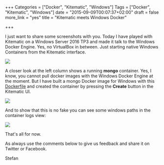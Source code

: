 +++
Categories = ["Docker", "Kitematic", "Windows"]
Tags = ["Docker", "Kitematic", "Windows"]
date = "2015-09-09T00:07:37+02:00"
draft = false
more_link = "yes"
title = "Kitematic meets Windows Docker"

+++

I just want to share some screenshots with you. Today I have played with Kitematic on a Windows Server 2016 TP3 and made it talk to the Windows Docker Engine. Yes, no VirtualBox in between. Just starting native Windows Containers from the Kitematic interface.

<!--more-->

![](/images/kitematic-meets-windows-docker/kitematic-win2016tp3.png-shadow.png)

A closer look at the left column shows a running **mongo** container. Yes, I know, you cannot pull docker images with the Windows Docker Engine at the moment. But I have built a mongo Docker image for Windows with this [Dockerfile](https://github.com/StefanScherer/dockerfiles-windows/blob/master/mongo/3.0/Dockerfile) and created the container by pressing the **Create** button in the Kitematic UI.

![](/images/kitematic-meets-windows-docker/kitematic-mongo.png-shadow.png)

And to show that this is no fake you can see some windows paths in the container logs view:

![](/images/kitematic-meets-windows-docker/kitematic-list.png-shadow.png)

That's all for now.

As always use the comments below to give us feedback and share it on Twitter or Facebook.

Stefan
